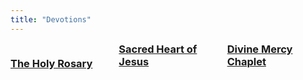 ```yaml
---
title: "Devotions"
---
```


<div style="column-count: 3; column-gap: 1rem;">

### [The Holy Rosary](rosary)

### [Sacred Heart of Jesus](sacred-heart)

### [Divine Mercy Chaplet](divine-mercy)

</div>